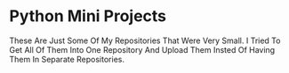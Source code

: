 # Python Mini Projects

These Are Just Some Of My Repositories That Were Very Small. I Tried To Get All Of Them Into One Repository And Upload Them
Insted Of Having Them In Separate Repositories.
